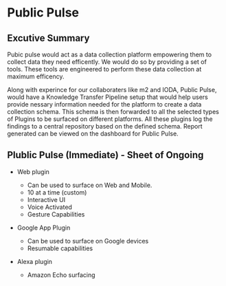 # Public Pulse


## Excutive Summary
Pubic pulse would act as a data collection platform empowering them to collect data they need efficently. We would do so by providing a set of tools. These tools are engineered to perform these data collection at maximum efficency.

Along with experince for our collaboraters like m2 and IODA, Public Pulse, would have a Knowledge Transfer Pipeline setup that would help users provide nessary information needed for the platform to create a data collection schema. 
This schema is then forwarded to all the selected types of Plugins to be surfaced on different platforms. 
All these plugins log the findings to a central repository based on the defined schema. Report generated can be viewed on the dashboard for Public Pulse.


## Plublic Pulse (Immediate) -  Sheet of Ongoing 
* Web plugin
    - Can be used to surface on Web and Mobile.
    - 10 at a time (custom)
    - Interactive UI
    - Voice Activated
    - Gesture Capabilities 

* Google App Plugin
    - Can be used to surface on Google devices
    - Resumable capabilities

* Alexa plugin
    - Amazon Echo surfacing


